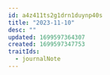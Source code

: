 ```yaml
---
id: a4z411ts2g1drn1duynp40s
title: "2023-11-10"
desc: ""
updated: 1699597364307
created: 1699597347753
traitIds:
  - journalNote
---
```

